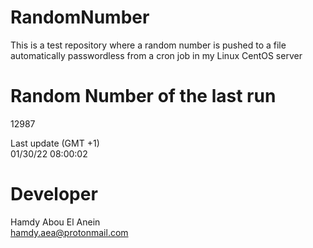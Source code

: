 # RandomNumber    
This is a test repository where a random number is pushed to a file automatically passwordless from a cron job in my Linux CentOS server    
# Random Number of the last run   
12987
      
Last update (GMT +1)    
01/30/22 08:00:02
# Developer    
Hamdy Abou El Anein   
hamdy.aea@protonmail.com
